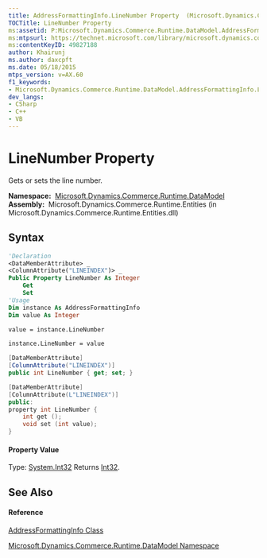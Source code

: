 ```yaml
---
title: AddressFormattingInfo.LineNumber Property  (Microsoft.Dynamics.Commerce.Runtime.DataModel)
TOCTitle: LineNumber Property
ms:assetid: P:Microsoft.Dynamics.Commerce.Runtime.DataModel.AddressFormattingInfo.LineNumber
ms:mtpsurl: https://technet.microsoft.com/library/microsoft.dynamics.commerce.runtime.datamodel.addressformattinginfo.linenumber(v=AX.60)
ms:contentKeyID: 49827188
author: Khairunj
ms.author: daxcpft
ms.date: 05/18/2015
mtps_version: v=AX.60
f1_keywords:
- Microsoft.Dynamics.Commerce.Runtime.DataModel.AddressFormattingInfo.LineNumber
dev_langs:
- CSharp
- C++
- VB
---
```


# LineNumber Property

Gets or sets the line number.

**Namespace:**  [Microsoft.Dynamics.Commerce.Runtime.DataModel](microsoft-dynamics-commerce-runtime-datamodel-namespace.md)  
**Assembly:**  Microsoft.Dynamics.Commerce.Runtime.Entities (in Microsoft.Dynamics.Commerce.Runtime.Entities.dll)

## Syntax

``` vb
'Declaration
<DataMemberAttribute> _
<ColumnAttribute("LINEINDEX")> _
Public Property LineNumber As Integer
    Get
    Set
'Usage
Dim instance As AddressFormattingInfo
Dim value As Integer

value = instance.LineNumber

instance.LineNumber = value
```

``` csharp
[DataMemberAttribute]
[ColumnAttribute("LINEINDEX")]
public int LineNumber { get; set; }
```

``` c++
[DataMemberAttribute]
[ColumnAttribute(L"LINEINDEX")]
public:
property int LineNumber {
    int get ();
    void set (int value);
}
```

#### Property Value

Type: [System.Int32](https://technet.microsoft.com/library/td2s409d\(v=ax.60\))  
Returns [Int32](https://technet.microsoft.com/library/td2s409d\(v=ax.60\)).  

## See Also

#### Reference

[AddressFormattingInfo Class](addressformattinginfo-class-microsoft-dynamics-commerce-runtime-datamodel.md)

[Microsoft.Dynamics.Commerce.Runtime.DataModel Namespace](microsoft-dynamics-commerce-runtime-datamodel-namespace.md)

